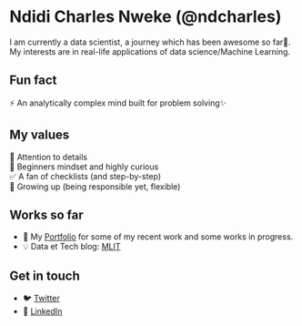# Ndidi Charles Nweke (@ndcharles)

I am currently a data scientist, a journey which has been awesome so far🙌. My interests are in real-life applications of data science/Machine Learning.

## Fun fact
<!-- 🔭 I’m currently working on [Cheta](https://cheta.com.ng)<br>
Cheta is a project born out of my classroom experience. After leaving the classroom, I was still a home lesson teacher for a while. It was then that I realised how difficult it is to help kids practice for common entrance examinations (NCEE). This is me trying to build something for myself using my knowledge of WordPress.<br>

🔭 I’m currently working on Stopeet! A search platform to help detect fake job locations.
-->
⚡ An analytically complex mind built for problem solving✨<br>

## My values
🔭 Attention to details<br>
🌱 Beginners mindset and highly curious<br>
✅ A fan of checklists (and step-by-step)<br>
🚀 Growing up (being responsible yet, flexible)<br>

<!--
👋 💖 Safety and trust<br>
🌟 Expression as authentic self<br>
🍏 Beginner's mindset and curiosity<br>
 Shared norms<br>
🚀 Elevate the underrepresented
🔪
 💕
- 🔭 I’m currently working on ...
- 🌱 I’m currently learning ...
- 👯 I’m looking to collaborate on ...
- 🤔 I’m looking for help with ...
- 💬 Ask me about ...
- 📫 How to reach me: ...
- 😄 Pronouns: ...
- ⚡ Fun fact: ...

* :iphone: [Facebook](https://facebook.com/ndcharles) 
* :bulb: Data et Tech blog: [MLIT](https://ndcharles.github.io)<br>

#### ... more on me and about MyLifeInTech are [also available](https://opendiari.com/topics/my-life-in-tech).

-->

## Works so far
* 🔭 My [Portfolio](https://ndcharles.github.io/data_portfolio) for some of my recent work and some works in progress.
* :bulb: Data et Tech blog: [MLIT](https://ndcharles.github.io)<br>

## Get in touch
* :bird: [Twitter](https://twitter.com/nndcharles)<br>
* :necktie: [LinkedIn](https://linkedin.com/in/nndcharles)<br>
